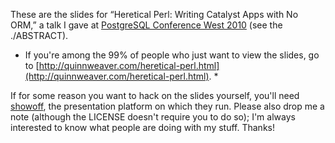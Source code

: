 These are the slides for “Heretical Perl: Writing Catalyst Apps with No ORM,” a talk I gave at [PostgreSQL Conference West 2010](https://www.postgresqlconference.org/2010/west) (see the ./ABSTRACT).

* If you're among the 99% of people who just want to view the slides, go to [http://quinnweaver.com/heretical-perl.html](http://quinnweaver.com/heretical-perl.html). *

If for some reason you want to hack on the slides yourself, you'll need [showoff](http://github.com/schacon/showoff), the presentation platform on which they run.  Please also drop me a note (although the LICENSE doesn't require you to do so); I'm always interested to know what people are doing with my stuff.  Thanks!
